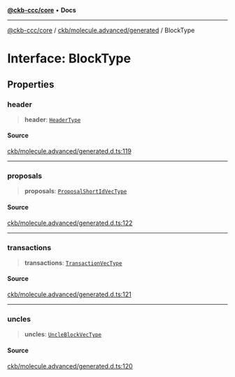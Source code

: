 [**@ckb-ccc/core**](README.md) • **Docs**

***

[@ckb-ccc/core](README.md) / [ckb/molecule.advanced/generated](ckb.molecule.advanced.generated.md) / BlockType

# Interface: BlockType

## Properties

### header

> **header**: [`HeaderType`](ckb.molecule.advanced.generated.Interface.HeaderType.md)

#### Source

[ckb/molecule.advanced/generated.d.ts:119](https://github.com/SpectreMercury/ccc/blob/1b34760fdeb60ebebc0a7e641c12ef11dff1e7d0/packages/core/src/ckb/molecule.advanced/generated.d.ts#L119)

***

### proposals

> **proposals**: [`ProposalShortIdVecType`](ckb.molecule.advanced.generated.Type.ProposalShortIdVecType.md)

#### Source

[ckb/molecule.advanced/generated.d.ts:122](https://github.com/SpectreMercury/ccc/blob/1b34760fdeb60ebebc0a7e641c12ef11dff1e7d0/packages/core/src/ckb/molecule.advanced/generated.d.ts#L122)

***

### transactions

> **transactions**: [`TransactionVecType`](ckb.molecule.advanced.generated.Type.TransactionVecType.md)

#### Source

[ckb/molecule.advanced/generated.d.ts:121](https://github.com/SpectreMercury/ccc/blob/1b34760fdeb60ebebc0a7e641c12ef11dff1e7d0/packages/core/src/ckb/molecule.advanced/generated.d.ts#L121)

***

### uncles

> **uncles**: [`UncleBlockVecType`](ckb.molecule.advanced.generated.Type.UncleBlockVecType.md)

#### Source

[ckb/molecule.advanced/generated.d.ts:120](https://github.com/SpectreMercury/ccc/blob/1b34760fdeb60ebebc0a7e641c12ef11dff1e7d0/packages/core/src/ckb/molecule.advanced/generated.d.ts#L120)
